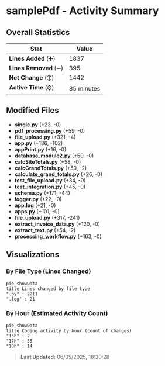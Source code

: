 # samplePdf - Activity Summary 

## Overall Statistics

| Stat                   | Value                                                             |
| ---------------------- | ----------------------------------------------------------------- |
| **Lines Added** (➕)   | 1837                                          |
| **Lines Removed** (➖) | 395                                        |
| **Net Change** (↕)    | 1442                |
| **Active Time** (⌚)   | 85 minutes |


## Modified Files
- **single.py** (+23, -0)
- **pdf_processing.py** (+59, -0)
- **file_upload.py** (+321, -4)
- **app.py** (+186, -102)
- **appPrint.py** (+16, -0)
- **database_module2.py** (+50, -0)
- **calcSiteTotals.py** (+58, -0)
- **calcGrandTotals.py** (+50, -2)
- **calculate_grand_totals.py** (+26, -0)
- **test_file_upload.py** (+34, -0)
- **test_integration.py** (+45, -0)
- **schema.py** (+171, -44)
- **logger.py** (+22, -0)
- **app.log** (+21, -0)
- **apps.py** (+101, -0)
- **file_upload.py** (+317, -241)
- **extract_invoice_data.py** (+120, -0)
- **extract_text.py** (+54, -2)
- **processing_workflow.py** (+163, -0)

## Visualizations

### By File Type (Lines Changed)

```mermaid
pie showData
title Lines changed by file type
".py" : 2211
".log" : 21
```

### By Hour (Estimated Activity Count)

```mermaid
pie showData
title Coding activity by hour (count of changes)
"15h" : 2
"17h" : 55
"18h" : 14
```


> **Last Updated:** 06/05/2025, 18:30:28